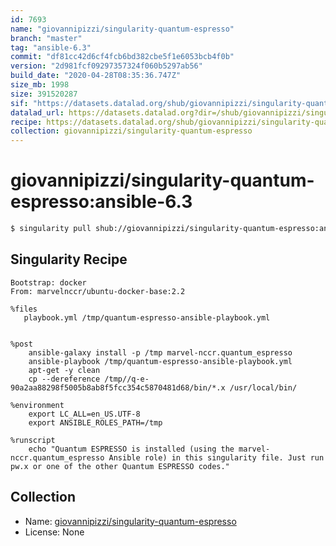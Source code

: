 ```yaml
---
id: 7693
name: "giovannipizzi/singularity-quantum-espresso"
branch: "master"
tag: "ansible-6.3"
commit: "df81cc42d6cf4fcb6bd382cbe5f1e6053bcb4f0b"
version: "2d981fcf09297357324f060b5297ab56"
build_date: "2020-04-28T08:35:36.747Z"
size_mb: 1998
size: 391520287
sif: "https://datasets.datalad.org/shub/giovannipizzi/singularity-quantum-espresso/ansible-6.3/2020-04-28-df81cc42-2d981fcf/2d981fcf09297357324f060b5297ab56.simg"
datalad_url: https://datasets.datalad.org?dir=/shub/giovannipizzi/singularity-quantum-espresso/ansible-6.3/2020-04-28-df81cc42-2d981fcf/
recipe: https://datasets.datalad.org/shub/giovannipizzi/singularity-quantum-espresso/ansible-6.3/2020-04-28-df81cc42-2d981fcf/Singularity
collection: giovannipizzi/singularity-quantum-espresso
---
```


# giovannipizzi/singularity-quantum-espresso:ansible-6.3

```bash
$ singularity pull shub://giovannipizzi/singularity-quantum-espresso:ansible-6.3
```

## Singularity Recipe

```singularity
Bootstrap: docker
From: marvelnccr/ubuntu-docker-base:2.2

%files
   playbook.yml /tmp/quantum-espresso-ansible-playbook.yml


%post
    ansible-galaxy install -p /tmp marvel-nccr.quantum_espresso
    ansible-playbook /tmp/quantum-espresso-ansible-playbook.yml
    apt-get -y clean
    cp --dereference /tmp//q-e-90a2aa88298f5005b8ab8f5fcc354c5870481d68/bin/*.x /usr/local/bin/

%environment
    export LC_ALL=en_US.UTF-8
    export ANSIBLE_ROLES_PATH=/tmp

%runscript
    echo "Quantum ESPRESSO is installed (using the marvel-nccr.quantum_espresso Ansible role) in this singularity file. Just run pw.x or one of the other Quantum ESPRESSO codes."
```

## Collection

 - Name: [giovannipizzi/singularity-quantum-espresso](https://github.com/giovannipizzi/singularity-quantum-espresso)
 - License: None

